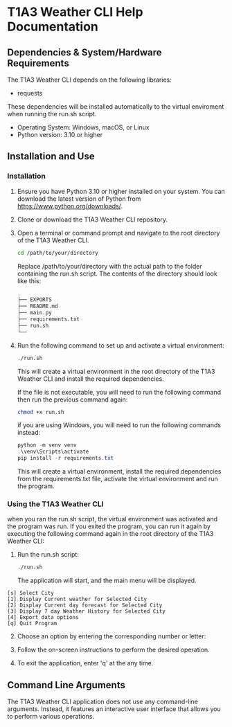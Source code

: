 # T1A3 Weather CLI Help Documentation

## Dependencies & System/Hardware Requirements

The T1A3 Weather CLI depends on the following libraries:

- requests

These dependencies will be installed automatically to the virtual enviroment when running the run.sh script.

- Operating System: Windows, macOS, or Linux
- Python version: 3.10 or higher

## Installation and Use

### Installation

1. Ensure you have Python 3.10 or higher installed on your system. You can download the latest version of Python from https://www.python.org/downloads/.

2. Clone or download the T1A3 Weather CLI repository.

3. Open a terminal or command prompt and navigate to the root directory of the T1A3 Weather CLI.

   ```bash
   cd /path/to/your/directory
   ```

   Replace /path/to/your/directory with the actual path to the folder containing the run.sh script.
   The contents of the directory should look like this:

   ```bash
   .
   ├── EXPORTS
   ├── README.md
   ├── main.py
   ├── requirements.txt
   ├── run.sh
   └──
   ```

4. Run the following command to set up and activate a virtual environment:

   ```bash
   ./run.sh
   ```

   This will create a virtual environment in the root directory of the T1A3 Weather CLI and install the required dependencies.

   If the file is not executable, you will need to run the following command then run the previous command again:

   ```bash
   chmod +x run.sh
   ```

   if you are using Windows, you will need to run the following commands instead:

   ```powershell
   python -m venv venv
   .\venv\Scripts\activate
   pip install -r requirements.txt
   ```

   This will create a virtual environment, install the required dependencies from the requirements.txt file, activate the virtual environment and run the program.

### Using the T1A3 Weather CLI

when you ran the run.sh script, the virtual environment was activated and the program was run. If you exited the program, you can run it again by executing the following command again in the root directory of the T1A3 Weather CLI:

1.  Run the run.sh script:
      
    ```bash
    ./run.sh
    ```
    The application will start, and the main menu will be displayed.

```
[s] Select City
[1] Display Current weather for Selected City
[2] Display Current day forecast for Selected City
[3] Display 7 day Weather History for Selected City
[4] Export data options
[q] Quit Program
```

2.  Choose an option by entering the corresponding number or letter:

3.  Follow the on-screen instructions to perform the desired operation.
4.  To exit the application, enter 'q' at the any time.

## Command Line Arguments

The T1A3 Weather CLI application does not use any command-line arguments. Instead, it features an interactive user interface that allows you to perform various operations.
